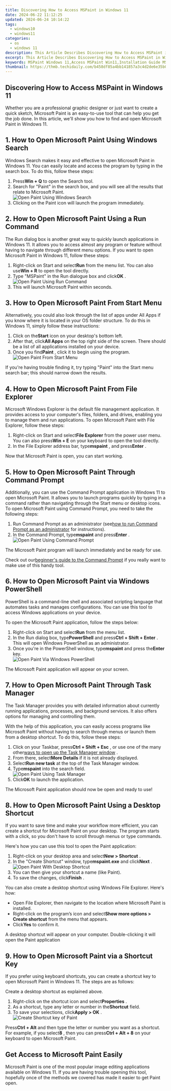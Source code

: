 ```yaml
---
title: Discovering How to Access MSPaint in Windows 11
date: 2024-06-22 11:12:25
updated: 2024-06-24 10:14:22
tags:
  - windows10
  - windows11
categories:
  - os
  - windows 11
description: This Article Describes Discovering How to Access MSPaint in Windows 11
excerpt: This Article Describes Discovering How to Access MSPaint in Windows 11
keywords: MSPaint Windows 11,Access MSPaint Win11,Installation Guide MSPaint,MSPaint Setup W11,Download MSPaint W11,Using MSPaint in W11,MSPaint W11 Interface
thumbnail: https://thmb.techidaily.com/b458df85a4bb141857a3c4d2de6e35b07f50e405e5e03af8173f938324bb194b.png
---
```


## Discovering How to Access MSPaint in Windows 11

 Whether you are a professional graphic designer or just want to create a quick sketch, Microsoft Paint is an easy-to-use tool that can help you get the job done. In this article, we'll show you how to find and open Microsoft Paint in Windows 11.

## 1\. How to Open Microsoft Paint Using Windows Search

 Windows Search makes it easy and effective to open Microsoft Paint in Windows 11\. You can easily locate and access the program by typing in the search box. To do this, follow these steps:

1. Press**Win + Q** to open the Search tool.
2. Search for "Paint" in the search box, and you will see all the results that relate to Microsoft Paint.  
![Open Paint Using Windows Search](https://static1.makeuseofimages.com/wordpress/wp-content/uploads/2022/11/open-paint-using-windows-search.jpg)
3. Clicking on the Paint icon will launch the program immediately.

## 2\. How to Open Microsoft Paint Using a Run Command

 The Run dialog box is another great way to quickly launch applications in Windows 11\. It allows you to access almost any program or feature without having to navigate through different menu options. If you want to open Microsoft Paint in Windows 11, follow these steps:

1. Right-click on Start and select**Run** from the menu list. You can also use**Win + R** to open the tool directly.
2. Type "MSPaint" in the Run dialogue box and click**OK** .  
![Open Paint Using Run Command](https://static1.makeuseofimages.com/wordpress/wp-content/uploads/2022/11/open-paint-using-run-command.jpg)
3. This will launch Microsoft Paint within seconds.

## 3\. How to Open Microsoft Paint From Start Menu

 Alternatively, you could also look through the list of apps under All Apps if you know where it is located in your OS folder structure. To do this in Windows 11, simply follow these instructions:

1. Click on the**Start** icon on your desktop's bottom left.
2. After that, click**All Apps** on the top right side of the screen. There should be a list of all applications installed on your device.
3. Once you find**Paint** , click it to begin using the program.  
![Open Paint From Start Menu](https://static1.makeuseofimages.com/wordpress/wp-content/uploads/2022/11/open-paint-from-start-menu.jpg)

 If you're having trouble finding it, try typing "Paint" into the Start menu search bar; this should narrow down the results.

## 4\. How to Open Microsoft Paint From File Explorer

 Microsoft Windows Explorer is the default file management application. It provides access to your computer's files, folders, and drives, enabling you to manage them and run applications. To open Microsoft Paint with File Explorer, follow these steps:

1. Right-click on Start and select**File Explorer** from the power user menu. You can also press**Win + E** on your keyboard to open the tool directly.
2. In the File Explorer address bar, type**mspaint** , and press**Enter** .

Now that Microsoft Paint is open, you can start working.

## 5\. How to Open Microsoft Paint Through Command Prompt

 Additionally, you can use the Command Prompt application in Windows 11 to open Microsoft Paint. It allows you to launch programs quickly by typing in a command rather than navigating through the Start menu or desktop icons. To open Microsoft Paint using Command Prompt, you need to take the following steps:

1. Run Command Prompt as an administrator (see[how to run Command Prompt as an administrator](https://www.makeuseof.com/windows-run-command-prompt-admin/) for instructions).
2. In the Command Prompt, type**mspaint** and press**Enter** .  
![Open Paint Using Command Prompt](https://static1.makeuseofimages.com/wordpress/wp-content/uploads/2022/11/open-paint-using-command-prompt.jpg)

 The Microsoft Paint program will launch immediately and be ready for use.

 Check out our[beginner's guide to the Command Prompt](https://www.makeuseof.com/tag/a-beginners-guide-to-the-windows-command-line/) if you really want to make use of this handy tool.

## 6\. How to Open Microsoft Paint via Windows PowerShell

 PowerShell is a command-line shell and associated scripting language that automates tasks and manages configurations. You can use this tool to access Windows applications on your device.

To open the Microsoft Paint application, follow the steps below:

1. Right-click on Start and select**Run** from the menu list.
2. In the Run dialog box, type**PowerShell** and press**Ctrl + Shift + Enter** . This will open Windows PowerShell as an administrator.
3. Once you're in the PowerShell window, type**mspaint** and press the**Enter** key.  
![Open Paint Via Windows PowerShell](https://static1.makeuseofimages.com/wordpress/wp-content/uploads/2022/11/open-paint-via-windows-powershell.jpg)

The Microsoft Paint application will appear on your screen.

## 7\. How to Open Microsoft Paint Through Task Manager

 The Task Manager provides you with detailed information about currently running applications, processes, and background services. It also offers options for managing and controlling them.

 With the help of this application, you can easily access programs like Microsoft Paint without having to search through menus or launch them from a desktop shortcut. To do this, follow these steps:

1. Click on your Taskbar, press**Ctrl + Shift + Esc** , or use one of the many other[ways to open up the Task Manager window](https://www.makeuseof.com/ways-to-open-task-manager-windows-10/) .
2. From there, select**More Details** if it is not already displayed.
3. Select**Run new task** at the top of the Task Manager window.
4. Type**mspaint** into the search field.  
![Open Paint Using Task Manager](https://static1.makeuseofimages.com/wordpress/wp-content/uploads/2022/11/open-paint-using-task-manager.jpg)
5. Click**OK** to launch the application.

The Microsoft Paint application should now be open and ready to use!

## 8\. How to Open Microsoft Paint Using a Desktop Shortcut

 If you want to save time and make your workflow more efficient, you can create a shortcut for Microsoft Paint on your desktop. The program starts with a click, so you don't have to scroll through menus or type commands.

Here's how you can use this tool to open the Paint application:

1. Right-click on your desktop area and select**New > Shortcut** .
2. In the "Create Shortcut" window, type**mspaint.exe** and click**Next** .  
![Open Paint With Desktop Shortcut](https://static1.makeuseofimages.com/wordpress/wp-content/uploads/2022/11/open-paint-with-desktop-shortcut.jpg)
3. You can then give your shortcut a name (like Paint).
4. To save the changes, click**Finish** .

 You can also create a desktop shortcut using Windows File Explorer. Here's how:

* Open File Explorer, then navigate to the location where Microsoft Paint is installed.
* Right-click on the program’s icon and select**Show more options > Create shortcut** from the menu that appears.
* Click**Yes** to confirm it.

 A desktop shortcut will appear on your computer. Double-clicking it will open the Paint application

## 9\. How to Open Microsoft Paint via a Shortcut Key

 If you prefer using keyboard shortcuts, you can create a shortcut key to open Microsoft Paint in Windows 11\. The steps are as follows:

Create a desktop shortcut as explained above.

1. Right-click on the shortcut icon and select**Properties** .
2. As a shortcut, type any letter or number in the**Shortcut** field.
3. To save your selections, click**Apply > OK** .  
![Create Shortcut key of Paint](https://static1.makeuseofimages.com/wordpress/wp-content/uploads/2022/11/create-shortcut-key-of-paint.jpg)

 Press**Ctrl + Alt** and then type the letter or number you want as a shortcut. For example, if you select**8** , then you can press**Ctrl + Alt + 8** on your keyboard to open Microsoft Paint.

## Get Access to Microsoft Paint Easily

 Microsoft Paint is one of the most popular image editing applications available on Windows 11\. If you are having trouble opening this tool, hopefully once of the methods we covered has made it easier to get Paint open.


<ins class="adsbygoogle"
     style="display:block"
     data-ad-format="autorelaxed"
     data-ad-client="ca-pub-7571918770474297"
     data-ad-slot="1223367746"></ins>



<ins class="adsbygoogle"
     style="display:block"
     data-ad-client="ca-pub-7571918770474297"
     data-ad-slot="8358498916"
     data-ad-format="auto"
     data-full-width-responsive="true"></ins>
